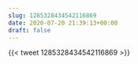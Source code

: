 ```yaml
---
slug: 1285328434542116869
date: 2020-07-20 21:39:13+00:00
draft: false
---
```


{{< tweet 1285328434542116869 >}}

